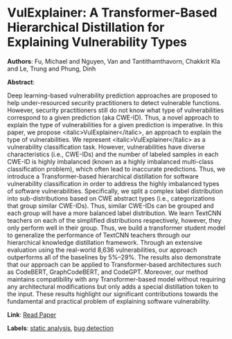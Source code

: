 # VulExplainer: A Transformer-Based Hierarchical Distillation for Explaining Vulnerability Types

**Authors**: Fu, Michael and Nguyen, Van and Tantithamthavorn, Chakkrit Kla and Le, Trung and Phung, Dinh

**Abstract**:

Deep learning-based vulnerability prediction approaches are proposed to help under-resourced security practitioners to detect vulnerable functions. However, security practitioners still do not know what type of vulnerabilities correspond to a given prediction (aka CWE-ID). Thus, a novel approach to explain the type of vulnerabilities for a given prediction is imperative. In this paper, we propose &lt;italic&gt;VulExplainer&lt;/italic&gt;, an approach to explain the type of vulnerabilities. We represent &lt;italic&gt;VulExplainer&lt;/italic&gt; as a vulnerability classification task. However, vulnerabilities have diverse characteristics (i.e., CWE-IDs) and the number of labeled samples in each CWE-ID is highly imbalanced (known as a highly imbalanced multi-class classification problem), which often lead to inaccurate predictions. Thus, we introduce a Transformer-based hierarchical distillation for software vulnerability classification in order to address the highly imbalanced types of software vulnerabilities. Specifically, we split a complex label distribution into sub-distributions based on CWE abstract types (i.e., categorizations that group similar CWE-IDs). Thus, similar CWE-IDs can be grouped and each group will have a more balanced label distribution. We learn TextCNN teachers on each of the simplified distributions respectively, however, they only perform well in their group. Thus, we build a transformer student model to generalize the performance of TextCNN teachers through our hierarchical knowledge distillation framework. Through an extensive evaluation using the real-world 8,636 vulnerabilities, our approach outperforms all of the baselines by 5\%–29\%. The results also demonstrate that our approach can be applied to Transformer-based architectures such as CodeBERT, GraphCodeBERT, and CodeGPT. Moreover, our method maintains compatibility with any Transformer-based model without requiring any architectural modifications but only adds a special distillation token to the input. These results highlight our significant contributions towards the fundamental and practical problem of explaining software vulnerability.

**Link**: [Read Paper](https://doi.org/10.1109/TSE.2023.3305244)

**Labels**: [static analysis](../../labels/static_analysis.md), [bug detection](../../labels/bug_detection.md)
